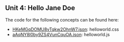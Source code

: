 ## Unit 4: Hello Jane Doe

The code for the following concepts can be found here: 

- [HKeMGqDOMU8vTqkw2OhnW7.json](HKeMGqDOMU8vTqkw2OhnW7.json): helloworld\.css
- [aAqNY8l0by9ZS4VunCquOA.json](aAqNY8l0by9ZS4VunCquOA.json): helloworld\.js
